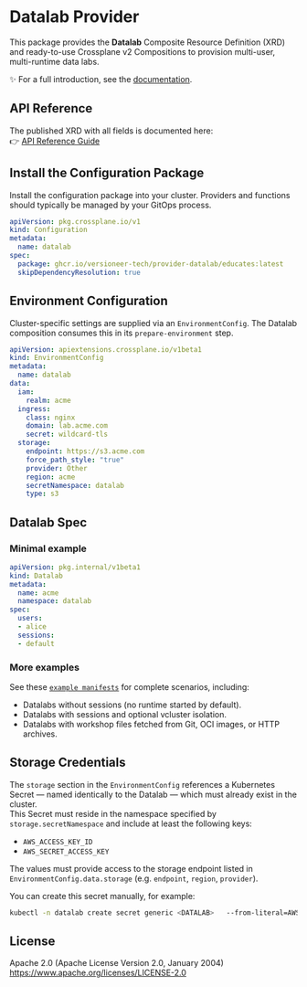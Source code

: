 # Datalab Provider

This package provides the **Datalab** Composite Resource Definition (XRD) and ready-to-use Crossplane v2 Compositions to provision multi-user, multi-runtime data labs.

✨ For a full introduction, see the [documentation](https://provider-datalab.versioneer.at/).

## API Reference

The published XRD with all fields is documented here:  
👉 [API Reference Guide](https://provider-datalab.versioneer.at/latest/reference-guides/api/)

## Install the Configuration Package

Install the configuration package into your cluster. Providers and functions should typically be managed by your GitOps process.

```yaml
apiVersion: pkg.crossplane.io/v1
kind: Configuration
metadata:
  name: datalab
spec:
  package: ghcr.io/versioneer-tech/provider-datalab/educates:latest
  skipDependencyResolution: true
```

## Environment Configuration

Cluster-specific settings are supplied via an `EnvironmentConfig`. The Datalab composition consumes this in its `prepare-environment` step.

```yaml
apiVersion: apiextensions.crossplane.io/v1beta1
kind: EnvironmentConfig
metadata:
  name: datalab
data:
  iam:
    realm: acme
  ingress:
    class: nginx
    domain: lab.acme.com
    secret: wildcard-tls
  storage:
    endpoint: https://s3.acme.com
    force_path_style: "true"
    provider: Other
    region: acme
    secretNamespace: datalab
    type: s3
```

## Datalab Spec

### Minimal example

```yaml
apiVersion: pkg.internal/v1beta1
kind: Datalab
metadata:
  name: acme
  namespace: datalab
spec:
  users:
  - alice
  sessions:
  - default
```

### More examples

See these [`example manifests`](examples/base) for complete scenarios, including:
- Datalabs without sessions (no runtime started by default).
- Datalabs with sessions and optional vcluster isolation.
- Datalabs with workshop files fetched from Git, OCI images, or HTTP archives.

## Storage Credentials

The `storage` section in the `EnvironmentConfig` references a Kubernetes Secret — named identically to the Datalab — which must already exist in the cluster.  
This Secret must reside in the namespace specified by `storage.secretNamespace` and include at least the following keys:

- `AWS_ACCESS_KEY_ID`
- `AWS_SECRET_ACCESS_KEY`

The values must provide access to the storage endpoint listed in `EnvironmentConfig.data.storage` (e.g. `endpoint`, `region`, `provider`).

You can create this secret manually, for example:

```bash
kubectl -n datalab create secret generic <DATALAB>   --from-literal=AWS_ACCESS_KEY_ID=<KEY_ID>   --from-literal=AWS_SECRET_ACCESS_KEY=<SECRET>
```

## License

Apache 2.0 (Apache License Version 2.0, January 2004)  
<https://www.apache.org/licenses/LICENSE-2.0>
